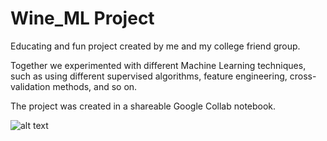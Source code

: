 # Wine_ML Project

Educating and fun project created by me and my college friend group.

Together we experimented with different Machine Learning techniques, such as using different supervised algorithms, feature engineering, cross-validation methods, and so on.

The project was created in a shareable Google Collab notebook.

![alt text](https://i.pinimg.com/originals/3d/20/29/3d2029b3159ea7d677acdc40f1f2a71d.jpg)
